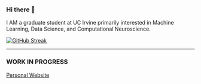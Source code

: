 ### Hi there 👋

I AM a graduate student at UC Irvine primarily interested in Machine Learning, Data Science, and Computational Neuroscience.



[![GitHub Streak](https://streak-stats.demolab.com?user=zslrmhb)](https://git.io/streak-stats)

---

### WORK IN PROGRESS
[Personal Website](http://hongbinm.space/)  
<!--
**zslrmhb/zslrmhb** is a ✨ _special_ ✨ repository because its `README.md` (this file) appears on your GitHub profile.

Here are some ideas to get you started:

- 🔭 I’m currently working on ...
- 🌱 I’m currently learning ...
- 👯 I’m looking to collaborate on ...
- 🤔 I’m looking for help with ...
- 💬 Ask me about ...
- 📫 How to reach me: ...
- 😄 Pronouns: ...
- ⚡ Fun fact: ...
-->
